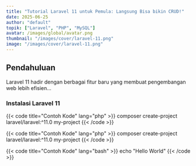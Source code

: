 ```yaml
---
title: "Tutorial Laravel 11 untuk Pemula: Langsung Bisa bikin CRUD!"
date: 2025-06-25
author: "default"
topik: ["Laravel", "PHP", "MySQL"]
avatar: /images/global/avatar.png
thumbnail: "/images/cover/laravel-11.png"
image: "/images/cover/laravel-11.png"
---
```


## Pendahuluan
Laravel 11 hadir dengan berbagai fitur baru yang membuat pengembangan web lebih efisien...

### Instalasi Laravel 11


{{< code title="Contoh Kode" lang="php" >}}
composer create-project laravel/laravel:^11.0 my-project
{{< /code >}}

{{< code title="Contoh Kode" lang="php" >}}
composer create-project laravel/laravel:^11.0 my-project
{{< /code >}}

{{< code title="Contoh Kode" lang="bash" >}}
echo "Hello World"
{{< /code >}}

